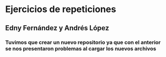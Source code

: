 # Ejercicios de repeticiones

## Edny Fernández y Andrés López
### Tuvimos que crear un nuevo repositorio ya que con el anterior se nos presentaron problemas al cargar los nuevos archivos